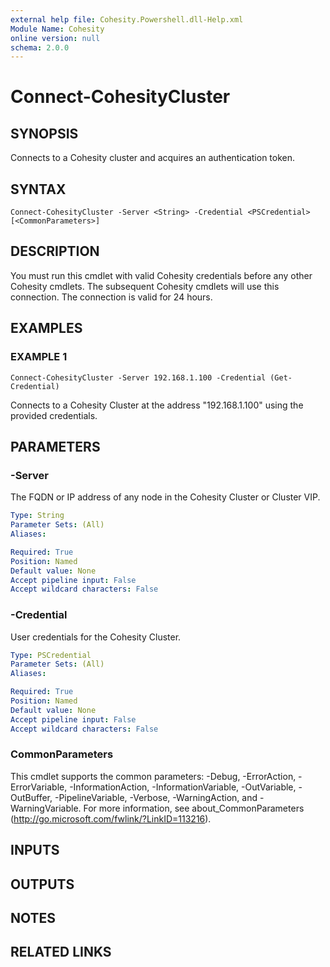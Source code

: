 ```yaml
---
external help file: Cohesity.Powershell.dll-Help.xml
Module Name: Cohesity
online version: null
schema: 2.0.0
---
```


# Connect-CohesityCluster

## SYNOPSIS

Connects to a Cohesity cluster and acquires an authentication token.

## SYNTAX

```
Connect-CohesityCluster -Server <String> -Credential <PSCredential> [<CommonParameters>]
```

## DESCRIPTION

You must run this cmdlet with valid Cohesity credentials before any other Cohesity cmdlets. The subsequent Cohesity cmdlets will use this connection. The connection is valid for 24 hours.

## EXAMPLES

### EXAMPLE 1

```text
Connect-CohesityCluster -Server 192.168.1.100 -Credential (Get-Credential)
```

Connects to a Cohesity Cluster at the address "192.168.1.100" using the provided credentials.

## PARAMETERS

### -Server

The FQDN or IP address of any node in the Cohesity Cluster or Cluster VIP.

```yaml
Type: String
Parameter Sets: (All)
Aliases:

Required: True
Position: Named
Default value: None
Accept pipeline input: False
Accept wildcard characters: False
```

### -Credential

User credentials for the Cohesity Cluster.

```yaml
Type: PSCredential
Parameter Sets: (All)
Aliases:

Required: True
Position: Named
Default value: None
Accept pipeline input: False
Accept wildcard characters: False
```

### CommonParameters
This cmdlet supports the common parameters: -Debug, -ErrorAction, -ErrorVariable, -InformationAction, -InformationVariable, -OutVariable, -OutBuffer, -PipelineVariable, -Verbose, -WarningAction, and -WarningVariable. For more information, see about_CommonParameters (http://go.microsoft.com/fwlink/?LinkID=113216).

## INPUTS

## OUTPUTS

## NOTES

## RELATED LINKS
